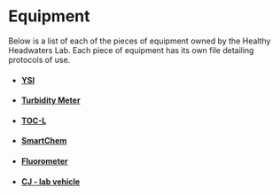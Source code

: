 # Equipment

Below is a list of each of the pieces of equipment owned by the Healthy Headwaters Lab. Each piece of equipment has its own file detailing protocols of use.

  * #### [YSI](/Equipment/YSI.md)
  * #### [Turbidity Meter](/Equipment/Turbidity-meter.md)
  * #### [TOC-L](/Equipment/TOC-L.md)
  * #### [SmartChem](/Equipment/SmartChem.md)
  * #### [Fluorometer](/Equipment/Fluorometer.md)
  * #### [CJ - lab vehicle](/Equipment/CJ.md)
